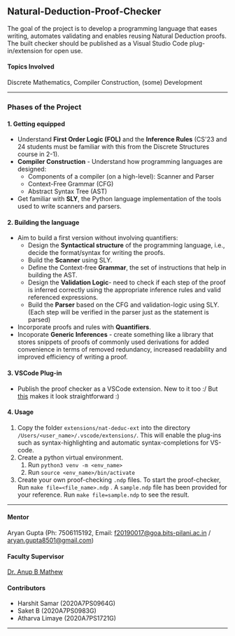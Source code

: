 ## Natural-Deduction-Proof-Checker
The goal of the project is to develop a programming language that eases writing, automates validating and enables reusing Natural Deduction proofs. The built checker should be published as a Visual Studio Code plug-in/extension for open use.

#### Topics Involved
Discrete Mathematics, Compiler Construction, (some) Development

----

### Phases of the Project

#### 1. Getting equipped
- Understand **First Order Logic (FOL)** and the **Inference Rules** (CS'23 and 24 students must be familiar with this from the Discrete Structures course in 2-1).
- **Compiler Construction** - Understand how programming languages are designed:
    - Components of a compiler (on a high-level): Scanner and Parser
    - Context-Free Grammar (CFG)
    - Abstract Syntax Tree (AST)
- Get familiar with **SLY**, the Python language implementation of the tools used to write scanners and parsers.

#### 2. Building the language
- Aim to build a first version without involving quantifiers:
    - Design the **Syntactical structure** of the programming language, i.e., decide the format/syntax for writing the proofs.
    - Build the **Scanner** using SLY.
    - Define the Context-free **Grammar**, the set of instructions that help in building the AST.
    - Design the **Validation Logic**- need to check if each step of the proof is inferred correctly using the appropriate inference rules and valid referenced expressions.
    - Build the **Parser** based on the CFG and validation-logic using SLY. (Each step will be verified in the parser just as the statement is parsed)
- Incorporate proofs and rules with **Quantifiers**.
- Incoporate **Generic Inferences** - create something like a library that stores snippets of proofs of commonly used derivations for added convenience in terms of removed redundancy, increased readability and improved efficiency of writing a proof.

#### 3. VSCode Plug-in
- Publish the proof checker as a VSCode extension.
New to it too :/ But [this](https://www.freecodecamp.org/news/making-vscode-extension/) makes it look straightforward :)

#### 4. Usage
1. Copy the folder `extensions/nat-deduc-ext` into the directory `/Users/<user_name>/.vscode/extensions/`. This will enable the plug-ins such as syntax-highlighting and automatic syntax-completions for VS-code.
2. Create a python virtual environment.
    1. Run `python3 venv -m <env_name>`
    2. Run `source <env_name>/bin/activate`
3. Create your own proof-checking `.ndp` files. To start the proof-checker, Run `make file=<file_name>.ndp` . A `sample.ndp` file has been provided for your reference. Run `make file=sample.ndp` to see the result.

----

#### Mentor
Aryan Gupta (Ph: 7506115192, Email: f20190017@goa.bits-pilani.ac.in / aryan.gupta8501@gmail.com)

#### Faculty Supervisor
[Dr. Anup B Mathew](https://www.bits-pilani.ac.in/goa/anupm/profile)

#### Contributors
- Harshit Samar (2020A7PS0964G)
- Saket B (2020A7PS0983G)
- Atharva Limaye (2020A7PS1721G)

----
